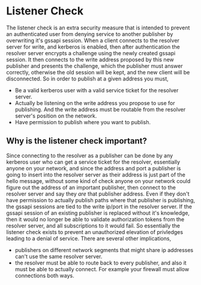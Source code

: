 # Listener Check

The listener check is an extra security measure that is intended to
prevent an authenticated user from denying service to another
publisher by overwriting it's gssapi session. When a client connects
to the resolver server for write, and kerberos is enabled, then after
authentication the resolver server encrypts a challenge using the
newly created gssapi session. It then connects to the write address
proposed by this new publisher and presents the challenge, which the
publisher must answer correctly, otherwise the old session will be
kept, and the new client will be disconnected. So in order to publish
at a given address you must,

- Be a valid kerberos user with a valid service ticket for the
  resolver server.
- Actually be listening on the write address you propose to use for
  publishing. And the write address must be routable from the resolver
  server's position on the network.
- Have permission to publish where you want to publish.

## Why is the listener check important?

Since connecting to the resolver as a publisher can be done by any
kerberos user who can get a service ticket for the resolver,
essentially anyone on your network, and since the address and port a
publisher is going to insert into the resolver server as their address
is just part of the hello message, without some kind of check anyone
on your network could figure out the address of an important
publisher, then connect to the resolver server and say they *are* that
publisher address. Even if they don't have permission to actually
publish paths where that publisher is publishing, the gssapi sessions
are tied to the write ip/port in the resolver server. If the gssapi
session of an existing publisher is replaced without it's knowledge,
then it would no longer be able to validate authorization tokens from
the resolver server, and all subscriptions to it would fail. So
essentially the listener check exists to prevent an unauthorized
elevation of privledges leading to a denial of service. There are
several other implications,

- publishers on different network segments that might share ip
  addresses can't use the same resolver server.
- the resolver must be able to route back to every publisher, and also
  it must be able to actually connect. For example your firewall must
  allow connections both ways.
